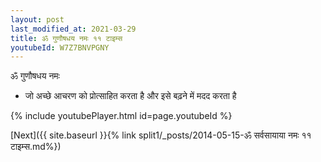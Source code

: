 ```yaml
---
layout: post
last_modified_at: 2021-03-29
title: ॐ गुणौषधय नमः ११ टाइम्स
youtubeId: W7Z7BNVPGNY
---
```

 
 
 ॐ गुणौषधय नमः  
 
 -  जो अच्छे आचरण को प्रोत्साहित करता है और इसे बढ़ने में मदद करता है 
 
  
 
  
 
 
 
 
 
 


{% include youtubePlayer.html id=page.youtubeId %}
 
[Next]({{ site.baseurl }}{% link  split1/_posts/2014-05-15-ॐ सर्वसायाया नमः ११ टाइम्स.md%})
 

